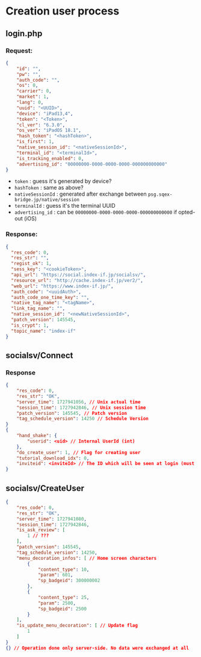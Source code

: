 # Creation user process

## login.php

### Request: 
```json
{
    "id": "",
    "pw": "",
    "auth_code": "",
    "os": 0,
    "carrier": 0,
    "market": 1,
    "lang": 0,
    "uuid": "<UUID>",
    "device": "iPad13,4",
    "token": "<Token>",
    "cl_ver": "6.3.0",
    "os_ver": "iPadOS 18.1",
    "hash_token": "<hashToken>",
    "is_first": 1,
    "native_session_id": "<nativeSessionId>",
    "terminal_id": "<terminalId>",
    "is_tracking_enabled": 0,
    "advertising_id": "00000000-0000-0000-0000-000000000000"
}
```

- `token` : guess it's generated by device?
- `hashToken` : same as above?
- `nativeSessionId` : generated after exchange between `psg.sqex-bridge.jp/native/session`
- `terminalId` : guess it's the terminal UUID
- `advertising_id` : can be `00000000-0000-0000-0000-000000000000` if opted-out (iOS)

### Response: 

```json
{
  "res_code": 0,
  "res_str": "",
  "regist_ok": 1,
  "sess_key": "<cookieToken>",
  "api_url": "https://social.index-if.jp/socialsv/",
  "resource_url": "http://cache.index-if.jp/ver2/",
  "web_url": "https://www.index-if.jp/",
  "auth_code": "<uuidAuth>",
  "auth_code_one_time_key": "",
  "native_tag_name": "<tagName>",
  "link_tag_name": "",
  "native_session_id": "<newNativeSessionId>",
  "patch_version": 145545,
  "is_crypt": 1,
  "topic_name": "index-if"
}
```

## socialsv/Connect 

### Response

```json
{
    "res_code": 0,
    "res_str": "OK",
    "server_time": 1727941056, // Unix actual time
    "session_time": 1727942846, // Unix session time
    "patch_version": 145545, // Patch version
    "tag_schedule_version": 14250 // Schedule Version
}
{
    "hand_shake": {
        "userid": <uid> // Internal UserId (int)
    },
    "do_create_user": 1, // Flag for creating user
    "tutorial_download_idx": 0,
    "inviteid": <inviteId> // The ID which will be seen at login (must be int)
}
```

## socialsv/CreateUser

```json
{
    "res_code": 0,
    "res_str": "OK",
    "server_time": 1727941080,
    "session_time": 1727942846,
    "is_ask_review": [
        1 // ???
    ],
    "patch_version": 145545,
    "tag_schedule_version": 14250,
    "menu_decoration_infos": [ // Home screen characters
        {
            "content_type": 10,
            "param": 601,
            "sp_badgeid": 300000002
        },
        {
            "content_type": 25,
            "param": 2500,
            "sp_badgeid": 2500
        }
    ],
    "is_update_menu_decoration": [ // Update flag
        1
    ]
}
{} // Operation done only server-side. No data were exchanged at all
```